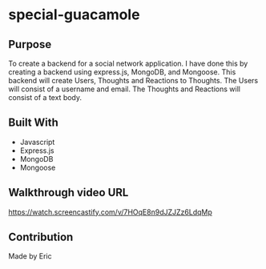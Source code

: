 # special-guacamole


## Purpose
To create a backend for a social network application.  I have done this by creating a backend using express.js, MongoDB, and Mongoose.  This backend will create Users, Thoughts and Reactions to Thoughts.  The Users will consist of a username and email.  The Thoughts and Reactions will consist of a text body.

## Built With
* Javascript
* Express.js
* MongoDB
* Mongoose


## Walkthrough video URL
https://watch.screencastify.com/v/7HOqE8n9dJZJZz6LdqMp

## Contribution
Made by Eric